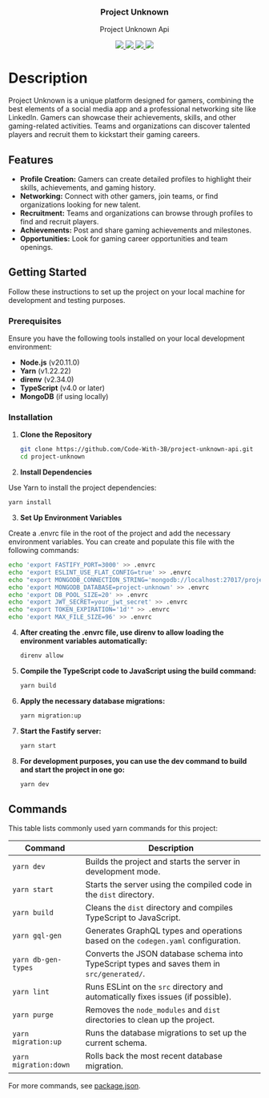 <h3 align="center">
   Project Unknown
</h3>

<p align="center">
   Project Unknown Api
</p>

<p align="center">
   <a href="https://nodejs.org/">
      <img src="https://aleen42.github.io/badges/src/node.svg"/>
   </a>
   <a href="https://www.typescriptlanag.org/">
      <img src="https://aleen42.github.io/badges/src/typescript.svg"/>
   </a>
   <a href="https://www.mongodb.com/">
      <img src="https://aleen42.github.io/badges/src/mongodb.svg"/>
   </a>
   <a href="https://eslint.org/">
      <img src="https://aleen42.github.io/badges/src/eslint.svg"/>
   </a>
</p>

# Description

Project Unknown is a unique platform designed for gamers, combining the best elements of a social media app and a professional networking site like LinkedIn. Gamers can showcase their achievements, skills, and other gaming-related activities. Teams and organizations can discover talented players and recruit them to kickstart their gaming careers.

## Features

- **Profile Creation:** Gamers can create detailed profiles to highlight their skills, achievements, and gaming history.
- **Networking:** Connect with other gamers, join teams, or find organizations looking for new talent.
- **Recruitment:** Teams and organizations can browse through profiles to find and recruit players.
- **Achievements:** Post and share gaming achievements and milestones.
- **Opportunities:** Look for gaming career opportunities and team openings.

## Getting Started

Follow these instructions to set up the project on your local machine for development and testing purposes.

### Prerequisites

Ensure you have the following tools installed on your local development environment:

- **Node.js** (v20.11.0)
- **Yarn** (v1.22.22)
- **direnv** (v2.34.0)
- **TypeScript** (v4.0 or later)
- **MongoDB** (if using locally)

### Installation

1. **Clone the Repository**

   ```bash
   git clone https://github.com/Code-With-3B/project-unknown-api.git
   cd project-unknown 
   ```

2. **Install Dependencies**

Use Yarn to install the project dependencies:

   ```bash
   yarn install 
   ```


3. **Set Up Environment Variables**

Create a .envrc file in the root of the project and add the necessary environment variables. You can create and populate this file with the following commands:

   ```bash
   echo 'export FASTIFY_PORT=3000' >> .envrc
   echo 'export ESLINT_USE_FLAT_CONFIG=true' >> .envrc 
   echo "export MONGODB_CONNECTION_STRING='mongodb://localhost:27017/project-unknown'" >> .envrc
   echo 'export MONGODB_DATABASE=project-unknown' >> .envrc
   echo 'export DB_POOL_SIZE=20' >> .envrc
   echo 'export JWT_SECRET=your_jwt_secret' >> .envrc
   echo "export TOKEN_EXPIRATION='1d'" >> .envrc
   echo 'export MAX_FILE_SIZE=96' >> .envrc
   ```


4. **After creating the .envrc file, use direnv to allow loading the environment variables automatically:**

   ```bash
   direnv allow 
   ```


5. **Compile the TypeScript code to JavaScript using the build command:**

   ```bash
   yarn build
   ```


6. **Apply the necessary database migrations:**

   ```bash
   yarn migration:up
   ```


7. **Start the Fastify server:**

   ```bash
   yarn start
   ```

8. **For development purposes, you can use the dev command to build and start the project in one go:**

   ```bash
   yarn dev
   ```

## Commands

This table lists commonly used yarn commands for this project:

| Command | Description |
|---|---|
| `yarn dev` | Builds the project and starts the server in development mode. |
| `yarn start` | Starts the server using the compiled code in the `dist` directory. |
| `yarn build` | Cleans the `dist` directory and compiles TypeScript to JavaScript. |
| `yarn gql-gen` | Generates GraphQL types and operations based on the `codegen.yaml` configuration. |
| `yarn db-gen-types` | Converts the JSON database schema into TypeScript types and saves them in `src/generated/`. |
| `yarn lint` | Runs ESLint on the `src` directory and automatically fixes issues (if possible). |
| `yarn purge` | Removes the `node_modules` and `dist` directories to clean up the project. |
| `yarn migration:up` | Runs the database migrations to set up the current schema. |
| `yarn migration:down` | Rolls back the most recent database migration. |

For more commands, see [package.json](./package.json).